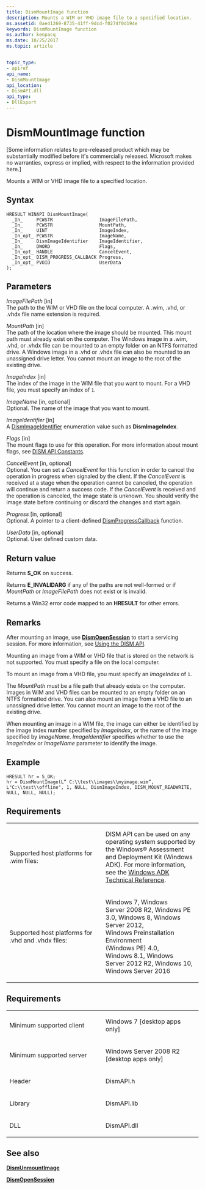 ```yaml
---
title: DismMountImage function
description: Mounts a WIM or VHD image file to a specified location.
ms.assetid: 0ae41269-8735-41ff-9dcd-f0274f0d194e
keywords: DismMountImage function
ms.author: kenpacq
ms.date: 10/25/2017
ms.topic: article


topic_type: 
- apiref
api_name: 
- DismMountImage
api_location: 
- DismAPI.dll
api_type: 
- DllExport
---
```


# DismMountImage function


\[Some information relates to pre-released product which may be substantially modified before it's commercially released. Microsoft makes no warranties, express or implied, with respect to the information provided here.\]

Mounts a WIM or VHD image file to a specified location.

Syntax
---

```
HRESULT WINAPI DismMountImage(
  _In_     PCWSTR                 ImageFilePath,
  _In_     PCWSTR                 MountPath,
  _In_     UINT                   ImageIndex,
  _In_opt_ PCWSTR                 ImageName,
  _In_     DismImageIdentifier    ImageIdentifier,
  _In_     DWORD                  Flags,
  _In_opt_ HANDLE                 CancelEvent,
  _In_opt_ DISM_PROGRESS_CALLBACK Progress,
  _In_opt_ PVOID                  UserData
);
```

Parameters
-------

*ImageFilePath* \[in\]  
The path to the WIM or VHD file on the local computer. A .wim, .vhd, or .vhdx file name extension is required.

*MountPath* \[in\]  
The path of the location where the image should be mounted. This mount path must already exist on the computer. The Windows image in a .wim, .vhd, or .vhdx file can be mounted to an empty folder on an NTFS formatted drive. A Windows image in a .vhd or .vhdx file can also be mounted to an unassigned drive letter. You cannot mount an image to the root of the existing drive.

*ImageIndex* \[in\]  
The index of the image in the WIM file that you want to mount. For a VHD file, you must specify an index of `1`.

*ImageName* \[in, optional\]  
Optional. The name of the image that you want to mount.

*ImageIdentifier* \[in\]  
A [DismImageIdentifier](dismimageidentifier-enumeration.md) enumeration value such as **DismImageIndex**.

*Flags* \[in\]  
The mount flags to use for this operation. For more information about mount flags, see [DISM API Constants](dism-api-constants.md).

*CancelEvent* \[in, optional\]  
Optional. You can set a *CancelEvent* for this function in order to cancel the operation in progress when signaled by the client. If the *CancelEvent* is received at a stage when the operation cannot be canceled, the operation will continue and return a success code. If the *CancelEvent* is received and the operation is canceled, the image state is unknown. You should verify the image state before continuing or discard the changes and start again.

*Progress* \[in, optional\]  
Optional. A pointer to a client-defined [DismProgressCallback](dismprogresscallback.md) function.

*UserData* \[in, optional\]  
Optional. User defined custom data.

Return value
---------

Returns **S\_OK** on success.

Returns **E\_INVALIDARG** if any of the paths are not well-formed or if *MountPath* or *ImageFilePath* does not exist or is invalid.

Returns a Win32 error code mapped to an **HRESULT** for other errors.

## <span id="Remarks"></span><span id="remarks"></span><span id="REMARKS"></span>Remarks


After mounting an image, use [**DismOpenSession**](dismopensession-function.md) to start a servicing session. For more information, see [Using the DISM API](using-the-dism-api.md).

Mounting an image from a WIM or VHD file that is stored on the network is not supported. You must specify a file on the local computer.

To mount an image from a VHD file, you must specify an *ImageIndex* of `1`.

The *MountPath* must be a file path that already exists on the computer. Images in WIM and VHD files can be mounted to an empty folder on an NTFS formatted drive. You can also mount an image from a VHD file to an unassigned drive letter. You cannot mount an image to the root of the existing drive.

When mounting an image in a WIM file, the image can either be identified by the image index number specified by *ImageIndex*, or the name of the image specified by *ImageName*. *ImageIdentifier* specifies whether to use the *ImageIndex* or *ImageName* parameter to identify the image.

## <span id="Example"></span><span id="example"></span><span id="EXAMPLE"></span>Example


```
HRESULT hr = S_OK;
hr = DismMountImage(L” C:\\test\\images\\myimage.wim”, L"C:\\test\\offline", 1, NULL, DismImageIndex, DISM_MOUNT_READWRITE, NULL, NULL, NULL);
```

## <span id="Requirements"></span><span id="requirements"></span><span id="REQUIREMENTS"></span>Requirements


<table>
<colgroup>
<col width="50%" />
<col width="50%" />
</colgroup>
<tbody>
<tr class="odd">
<td><p>Supported host platforms for .wim files:</p></td>
<td><p>DISM API can be used on any operating system supported by the Windows® Assessment and Deployment Kit (Windows ADK). For more information, see the <a href="http://go.microsoft.com/fwlink/?LinkId=206587" data-raw-source="[Windows ADK Technical Reference](http://go.microsoft.com/fwlink/?LinkId=206587)">Windows ADK Technical Reference</a>.</p></td>
</tr>
<tr class="even">
<td><p>Supported host platforms for .vhd and .vhdx files:</p></td>
<td><p>Windows 7, Windows Server 2008 R2, Windows PE 3.0, Windows 8, Windows Server 2012, Windows Preinstallation Environment (Windows PE) 4.0, Windows 8.1, Windows Server 2012 R2, Windows 10, Windows Server 2016</p></td>
</tr>
</tbody>
</table>

 

Requirements
---------

<table>
<colgroup>
<col width="50%" />
<col width="50%" />
</colgroup>
<tbody>
<tr class="odd">
<td><p>Minimum supported client</p></td>
<td><p>Windows 7 [desktop apps only]</p></td>
</tr>
<tr class="even">
<td><p>Minimum supported server</p></td>
<td><p>Windows Server 2008 R2 [desktop apps only]</p></td>
</tr>
<tr class="odd">
<td><p>Header</p></td>
<td>DismAPI.h</td>
</tr>
<tr class="even">
<td><p>Library</p></td>
<td>DismAPI.lib</td>
</tr>
<tr class="odd">
<td><p>DLL</p></td>
<td>DismAPI.dll</td>
</tr>
</tbody>
</table>

## <span id="see_also"></span>See also


[**DismUnmountImage**](dismunmountimage-function.md)

[**DismOpenSession**](dismopensession-function.md)

 

 




